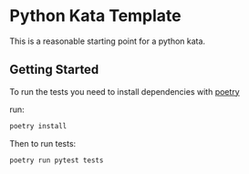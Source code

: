 # Python Kata Template

This is a reasonable starting point for a python kata.

## Getting Started
To run the tests you need to install dependencies with [poetry](https://python-poetry.org/)

run:
```bash
poetry install
```

Then to run tests:
```bash
poetry run pytest tests
```

